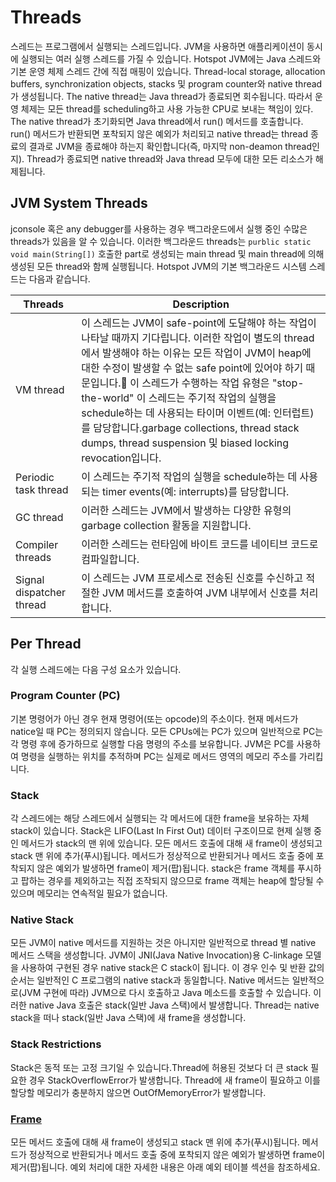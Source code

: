 # Threads

스레드는 프로그램에서 실행되는 스레드입니다. JVM을 사용하면 애플리케이션이 동시에 실행되는 여러 실행 스레드를 가질 수 있습니다. Hotspot JVM에는 Java 스레드와 기본 운영 체제 스레드 간에 직접 매핑이 있습니다. Thread-local storage, allocation buffers, synchronization objects, stacks 및 program counter와 native thread가 생성됩니다. The native thread는 Java thread가 종료되면 회수됩니다. 따라서 운영 체제는 모든 thread를 scheduling하고 사용 가능한 CPU로 보내는 책임이 있다. The native thread가 초기화되면 Java thread에서 run() 메서드를 호출합니다. run() 메서드가 반환되면 포착되지 않은 예외가 처리되고 native thread는 thread 종료의 결과로 JVM을 종료해야 하는지 확인합니다(즉, 마지막 non-deamon thread인지). Thread가 종료되면 native thread와 Java thread 모두에 대한 모든 리소스가 해제됩니다.&#x20;

## JVM System Threads

jconsole 혹은 any debugger를 사용하는 경우 백그라운드에서 실행 중인 수많은 threads가 있음을 알 수 있습니다. 이러한 백그라운드 threads는 `purblic static void main(String[])` 호출한 part로 생성되는 main thread 및 main thread에 의해 생성된 모든 thread와 함께 실행됩니다. Hotspot JVM의 기본 백그라운드 시스템 스레드는 다음과 같습니다.

| Threads                  | Description                                                                                                                                                                                                                                                                                                                                     |
| ------------------------ | ----------------------------------------------------------------------------------------------------------------------------------------------------------------------------------------------------------------------------------------------------------------------------------------------------------------------------------------------- |
| VM thread                | 이 스레드는 JVM이 safe-point에 도달해야 하는 작업이 나타날 때까지 기다립니다.   이러한 작업이 별도의 thread에서 발생해야 하는 이유는 모든 작업이 JVM이 heap에 대한 수정이 발생할 수 없는 safe point에 있어야 하기 때문입니다.  이 스레드가 수행하는 작업 유형은 "stop-the-world" 이 스레드는 주기적 작업의 실행을 schedule하는 데 사용되는 타이머 이벤트(예: 인터럽트)를 담당합니다.garbage collections, thread stack dumps, thread suspension 및 biased locking revocation입니다. |
| Periodic task thread     | 이 스레드는 주기적 작업의 실행을 schedule하는 데 사용되는 timer events(예: interrupts)를 담당합니다.                                                                                                                                                                                                                                                                        |
| GC thread                | 이러한 스레드는 JVM에서 발생하는 다양한 유형의 garbage collection 활동을 지원합니다.                                                                                                                                                                                                                                                                                       |
| Compiler threads         | 이러한 스레드는 런타임에 바이트 코드를 네이티브 코드로 컴파일합니다.                                                                                                                                                                                                                                                                                                          |
| Signal dispatcher thread | 이 스레드는 JVM 프로세스로 전송된 신호를 수신하고 적절한 JVM 메서드를 호출하여 JVM 내부에서 신호를 처리합니다.                                                                                                                                                                                                                                                                             |

## Per Thread

각 실행 스레드에는 다음 구성 요소가 있습니다.

### Program Counter (PC) <a href="#program_counter" id="program_counter"></a>

기본 명령어가 아닌 경우 현재 명령어(또는 opcode)의 주소이다. 현재 메서드가 natice일 때 PC는 정의되지 않습니다.  모든 CPUs에는 PC가 있으며 일반적으로 PC는 각 명령 후에 증가하므로 실행할 다음 명령의 주소를 보유합니다. JVM은 PC를 사용하여 명령을 실행하는 위치를 추적하며 PC는 실제로 메서드 영역의 메모리 주소를 가리킵니다.



### Stack

각 스레드에는 해당 스레드에서 실행되는 각 메서드에 대한 frame을 보유하는 자체 stack이 있습니다. Stack은 LIFO(Last In First Out) 데이터 구조이므로 현제 실행 중인 메서드가 stack의 맨 위에 있습니다. 모든 메서드 호출에 대해 새 frame이 생성되고 stack 맨 위에 추가(푸시)됩니다. 메서드가 정상적으로 반환되거나 메서드 호출 중에 포착되지 않은 예외가 발생하면 frame이 제거(팝)됩니다. stack은 frame 객체를 푸시하고 팝하는 경우를 제외하고는 직접 조작되지 않으므로 frame 객체는 heap에 할당될 수 있으며 메모리는 연속적일 필요가 없습니다.



### Native Stack

모든 JVM이 native 메서드를 지원하는 것은 아니지만 일반적으로 thread 별 native 메서드 스택을 생성합니다. JVM이 JNI(Java Native Invocation)용 C-linkage 모델을 사용하여 구현된 경우 native stack은 C stack이 됩니다. 이 경우 인수 및 반환 값의 순서는 일반적인 C 프로그램의 native stack과 동일합니다. Native 메서드는 일반적으로(JVM 구현에 따라) JVM으로 다시 호출하고 Java 메소드를 호출할 수 있습니다. 이러한 native Java 호출은 stack(일반 Java 스택)에서 발생합니다. Thread는 native stack을 떠나 stack(일반 Java 스택)에 새 frame을 생성합니다.



### Stack Restrictions

Stack은 동적 또는 고정 크기일 수 있습니다.Thread에 허용된 것보다 더 큰 stack 필요한 경우 StackOverflowError가 발생합니다.  Thread에 새 frame이 필요하고 이를 할당할 메모리가 충분하지 않으면 OutOfMemoryError가 발생합니다.



### [Frame](frame.md) <a href="#frame" id="frame"></a>

모든 메서드 호출에 대해 새 frame이 생성되고 stack 맨 위에 추가(푸시)됩니다. 메서드가 정상적으로 반환되거나 메서드 호출 중에 포착되지 않은 예외가 발생하면 frame이 제거(팝)됩니다. 예외 처리에 대한 자세한 내용은 아래 예외 테이블 섹션을 참조하세요.

